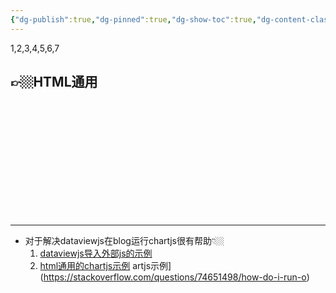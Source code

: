 ```yaml
---
{"dg-publish":true,"dg-pinned":true,"dg-show-toc":true,"dg-content-classes":true,"dg-note-icon":true,"tags":["dg-publish"],"sticker":"emoji//1f469-200d-1f4bb","permalink":"/digital garden相关/obsidian中的chartjs代码迁入blog-备份/","pinned":true,"contentClasses":"","dgShowToc":true,"dgPassFrontmatter":true,"noteIcon":true,"updated":"2024-10-12T10:49:36.433+08:00"}
---
```





<!DOCTYPE html>  
<html>  
<body> 

<p><span>1,2,3,4,5,6,7</span></p>
 

👉🏼HTML通用
--- 

<script src="https://cdn.jsdelivr.net/npm/chart.js"></script>
<div class="chart" style="height:184px">
  <canvas id="myChart"></canvas>
</div>
      
<script>
const ctx = document.getElementById('myChart');

	const test = document.getElementsByTagName("p");
	//test.getElementsByTagName("p")[0].innerHTML="123";
        let labels_0 = [];
	let labels = [];
	for(var i = 0; i < test.length; i++){
        labels_0.push(i+""+(test[i].innerHTML));
};
	
	//labels_0=labels_0[1];//需要确保第一个打印
	//labels_0=labels_0.replace("1<span>","").replace("</span>","");
	//labels=labels_0.split(",");
	labels=labels_0.join(",");
	
		//test.getElementsByTagName("p")[0];
//text.innerHTML=text.innerHTML.replaceAll("<p><span>[", "[").replaceAll("]</span></p>", "]");
	
	//document.getElementById("测试").innerHTML="kkkkk";
	//const labels= document.getElementById("测试").HTMLParagraphElement.text;
	
	//.textContent;
//.getElementsByClassName("测试")
//const labels=labels_0.split("[")[1].join("");
//const labels=labels.split("]")[0].join("");
//const labels=labels.split(",");
	
//const labels=labels_0.split(";")[1];
window.alert(labels);
	//labels =labels.split(";")[1];
    // create random Data
    const helpData1 = labels.map( _ => Math.random() * 100);
    const helpData2 = labels.map( _ => Math.random() * 100);
    const data = {
      labels: labels,
      datasets: [
          {
            label: 'Dataset 1',
            data: helpData1,
            borderColor: '#ff0000',
            backgroundColor: '#ff000088',
            order: 1
          },
          {
            label: 'Dataset 2',
            data:  helpData2,
            borderColor: '#0000ff', 
            backgroundColor:'#0000ff88',
            type: 'line',
            order: 0
          }
      ]
    };
  
   const config = {
      type: 'bar',
      data: data,
      options: {
          responsive: true,
          maintainAspectRatio: false,
          plugins: {
            legend: {
                position: 'top',
            },
            title: {
                display: true,
                text: 'Chart.js Combined Line/Bar Chart'
            }
          }
      },
    };
          
    new Chart(
        ctx,
        config
    );
      </script>


</body>
</html>

---

- 对于解决dataviewjs在blog运行chartjs很有帮助👇🏼
	1. [dataviewjs导入外部js的示例](https://forum.obsidian.md/t/use-chartjs-with-dataview/58752)
	2. [html通用的chartjs示例](https://stackoverflow.com/questions/74651498/how-do-i-run-o)
artjs示例](https://stackoverflow.com/questions/74651498/how-do-i-run-o)